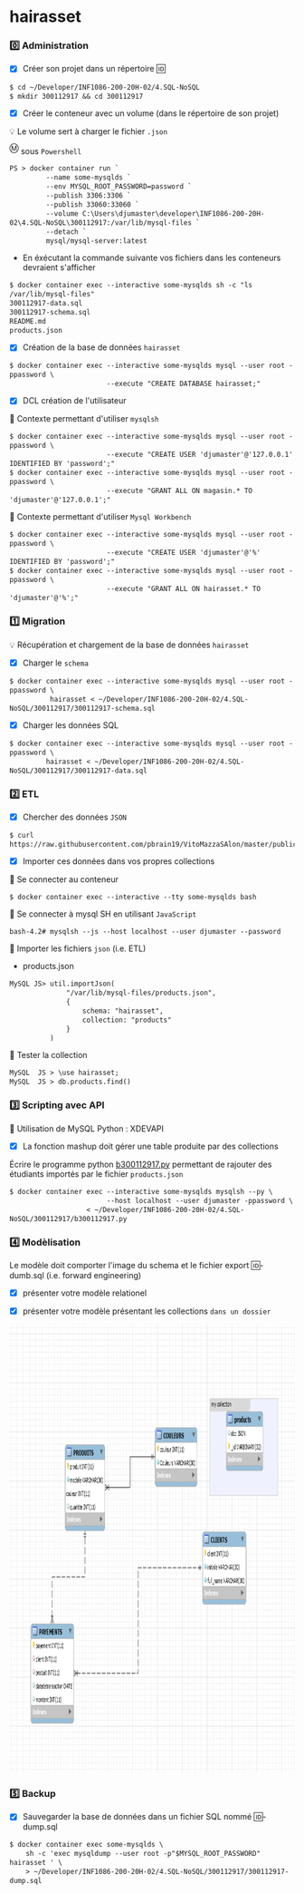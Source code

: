 
# hairasset

### :zero: Administration

- [X] Créer son projet dans un répertoire :id:

```
$ cd ~/Developer/INF1086-200-20H-02/4.SQL-NoSQL
$ mkdir 300112917 && cd 300112917
```


- [X] Créer le conteneur avec un volume (dans le répertoire de son projet)


:bulb: Le volume sert à charger le fichier `.json`



<sup>:m:</sup> sous `Powershell`

```
PS > docker container run `
         --name some-mysqlds `
         --env MYSQL_ROOT_PASSWORD=password `
         --publish 3306:3306 `
         --publish 33060:33060 `
         --volume C:\Users\djumaster\developer\INF1086-200-20H-02\4.SQL-NoSQL\300112917:/var/lib/mysql-files `
         --detach `
         mysql/mysql-server:latest
```

* En éxécutant la commande suivante vos fichiers dans les conteneurs devraient s'afficher

```
$ docker container exec --interactive some-mysqlds sh -c "ls /var/lib/mysql-files"
300112917-data.sql
300112917-schema.sql
README.md
products.json
```



- [X] Création de la base de données `hairasset`

```
$ docker container exec --interactive some-mysqlds mysql --user root -ppassword \
                        --execute "CREATE DATABASE hairasset;"
```

- [X]  DCL création de l'utilisateur

:pushpin: Contexte permettant d'utiliser `mysqlsh` 

```
$ docker container exec --interactive some-mysqlds mysql --user root -ppassword \
                        --execute "CREATE USER 'djumaster'@'127.0.0.1' IDENTIFIED BY 'password';"
$ docker container exec --interactive some-mysqlds mysql --user root -ppassword \
                        --execute "GRANT ALL ON magasin.* TO 'djumaster'@'127.0.0.1';"
```

:pushpin: Contexte permettant d'utiliser `Mysql Workbench` 


```
$ docker container exec --interactive some-mysqlds mysql --user root -ppassword \
                        --execute "CREATE USER 'djumaster'@'%' IDENTIFIED BY 'password';"
$ docker container exec --interactive some-mysqlds mysql --user root -ppassword \
                        --execute "GRANT ALL ON hairasset.* TO 'djumaster'@'%';"
```

### :one: Migration

:bulb: Récupération et chargement de la base de données `hairasset`

- [X] Charger le `schema`

```
$ docker container exec --interactive some-mysqlds mysql --user root -ppassword \
          hairasset < ~/Developer/INF1086-200-20H-02/4.SQL-NoSQL/300112917/300112917-schema.sql
```

- [X] Charger les données SQL

```
$ docker container exec --interactive some-mysqlds mysql --user root -ppassword \
         hairasset < ~/Developer/INF1086-200-20H-02/4.SQL-NoSQL/300112917/300112917-data.sql
```

### :two: ETL

- [X] Chercher des données `JSON`

```
$ curl https://raw.githubusercontent.com/pbrain19/VitoMazzaSAlon/master/public/js/data/products.json
```

- [X] Importer ces données dans vos propres collections

:pushpin: Se connecter au conteneur

```
$ docker container exec --interactive --tty some-mysqlds bash
```

:pushpin: Se connecter à mysql SH en utilisant `JavaScript`

```
bash-4.2# mysqlsh --js --host localhost --user djumaster --password
```

:pushpin: Importer les fichiers `json` (i.e. ETL)

* products.json

```
MySQL JS> util.importJson(
              "/var/lib/mysql-files/products.json", 
              {
                  schema: "hairasset", 
                  collection: "products"
              }
          )
```

:pushpin: Tester la collection

```
MySQL  JS > \use hairasset;
MySQL  JS > db.products.find()
```

### :three: Scripting avec API

:pushpin: Utilisation de MySQL Python : XDEVAPI 

- [x] La fonction mashup doit gérer une table produite par des collections

Écrire le programme python [b300112917.py](b300112917.py) permettant de rajouter des étudiants importés par le fichier `products.json`

```
$ docker container exec --interactive some-mysqlds mysqlsh --py \
                        --host localhost --user djumaster -ppassword \
                   < ~/Developer/INF1086-200-20H-02/4.SQL-NoSQL/300112917/b300112917.py
```

### :four: Modèlisation

Le modèle doit comporter l'image du schema et le fichier export :id:-dumb.sql (i.e. forward engineering)

- [X] présenter votre modèle relationel

- [X] présenter votre modèle présentant les collections `dans un dossier`

<img src="djumaster.PNG" witdth=920 height=791 ></img>


### :five: Backup

- [x] Sauvegarder la base de données dans un fichier SQL nommé 🆔-dump.sql
 
```
$ docker container exec some-mysqlds \
    sh -c 'exec mysqldump --user root -p"$MYSQL_ROOT_PASSWORD" hairasset ' \
    > ~/Developer/INF1086-200-20H-02/4.SQL-NoSQL/300112917/300112917-dump.sql
```
